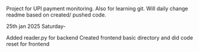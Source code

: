 Project for UPI payment monitoring. Also for learning git. Will daily change readme based on created/ pushed code.


25th jan 2025 Saturday- 

Added reader.py for backend
Created frontend basic directory and did code reset for frontend